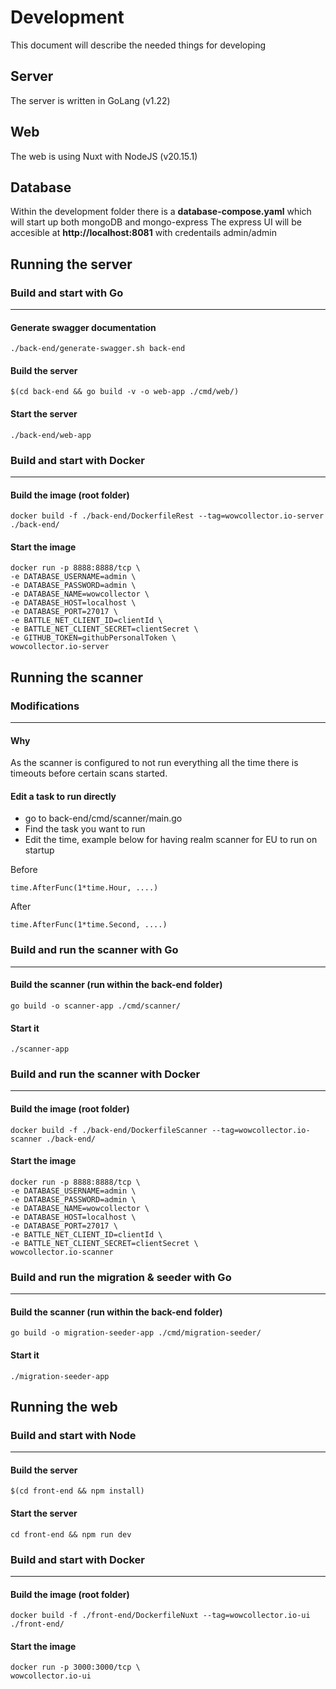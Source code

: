 # Development

This document will describe the needed things for developing

## Server

The server is written in GoLang (v1.22)

## Web

The web is using Nuxt with NodeJS (v20.15.1)

## Database

Within the development folder there is a **database-compose.yaml** which will start up both mongoDB and mongo-express
The express UI will be accesible at **http://localhost:8081** with credentails admin/admin

## Running the server

### Build and start with Go
---------
#### Generate swagger documentation
```
./back-end/generate-swagger.sh back-end
```
#### Build the server
```
$(cd back-end && go build -v -o web-app ./cmd/web/)
```

#### Start the server
```
./back-end/web-app
```

### Build and start with Docker
---------
#### Build the image (root folder)
```
docker build -f ./back-end/DockerfileRest --tag=wowcollector.io-server ./back-end/
```

#### Start the image
```
docker run -p 8888:8888/tcp \
-e DATABASE_USERNAME=admin \
-e DATABASE_PASSWORD=admin \
-e DATABASE_NAME=wowcollector \
-e DATABASE_HOST=localhost \
-e DATABASE_PORT=27017 \
-e BATTLE_NET_CLIENT_ID=clientId \
-e BATTLE_NET_CLIENT_SECRET=clientSecret \
-e GITHUB_TOKEN=githubPersonalToken \
wowcollector.io-server
```

## Running the scanner

### Modifications
---------
#### Why
As the scanner is configured to not run everything all the time there is timeouts
before certain scans started.

#### Edit a task to run directly
- go to back-end/cmd/scanner/main.go
- Find the task you want to run
- Edit the time, example below for having realm scanner for EU to run on startup

Before
```
time.AfterFunc(1*time.Hour, ....)
```

After
```
time.AfterFunc(1*time.Second, ....)
```

### Build and run the scanner with Go 
---------
#### Build the scanner (run within the back-end folder)
```
go build -o scanner-app ./cmd/scanner/
```

#### Start it
```
./scanner-app
```

### Build and run the scanner with Docker
---------
#### Build the image (root folder)
```
docker build -f ./back-end/DockerfileScanner --tag=wowcollector.io-scanner ./back-end/
```

#### Start the image
```
docker run -p 8888:8888/tcp \
-e DATABASE_USERNAME=admin \
-e DATABASE_PASSWORD=admin \
-e DATABASE_NAME=wowcollector \
-e DATABASE_HOST=localhost \
-e DATABASE_PORT=27017 \
-e BATTLE_NET_CLIENT_ID=clientId \
-e BATTLE_NET_CLIENT_SECRET=clientSecret \
wowcollector.io-scanner
```

### Build and run the migration & seeder with Go 
---------
#### Build the scanner (run within the back-end folder)
```
go build -o migration-seeder-app ./cmd/migration-seeder/
```

#### Start it
```
./migration-seeder-app
```

## Running the web

### Build and start with Node
---------
#### Build the server
```
$(cd front-end && npm install)
```

#### Start the server
```
cd front-end && npm run dev
```

### Build and start with Docker
---------
#### Build the image (root folder)
```
docker build -f ./front-end/DockerfileNuxt --tag=wowcollector.io-ui ./front-end/
```

#### Start the image
```
docker run -p 3000:3000/tcp \
wowcollector.io-ui
```